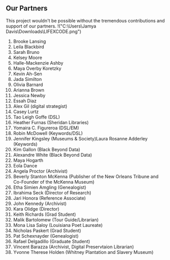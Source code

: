 ## Our Partners ##
This project wouldn't be possible without the tremendous contributions and support of our partners.
!("C:\Users\Jamya Davis\Downloads\LIFEXCODE.png")
1. Brooke Lansing
2. Leila Blackbird
3. Sarah Bruno
4. Kelsey Moore
5. Halle-Mackenzie Ashby
6. Maya Overby Koretzky
7. Kevin Ah-Sen
8. Jada Similton
9. Olivia Barnard
10. Arianna Brown 
11. Jessica Newby
12. Essah Diaz
13. Alex Gil (digital strategist)
14. Casey Lurtz
15. Tao Leigh Goffe (DSL)
16. Heather Furnas (Sheridan Libraries)
17. Yomaira C. Figureroa (DSL/EM)
18. Robin McDowell (Keywords/DSL)
19. Jennifer Kingsley (Museums & Society)Laura Rosanne Adderley (Keywords)
20. Kim Gallon (Black Beyond Data)
21. Alexandre White (Black Beyond Data)
22. Maya Hogarth
23. Eola Dance
24. Angela Proctor (Archivist)
25. Beverly Stanton McKenna (Publisher of the New Orleans Tribune and Co-Founder of the McKenna Museum)
26. Etha Simien Amgling (Genealogist)
27. Ibrahima Seck (Director of Research)
28. Jari Honora (Reference Associate)
29. John Kennedy (Archivist)
30. Kara Olidge (Director)
31. Keith Richards (Grad Student)
32. Malik Bartolomew (Tour Guide/Librarian)
33. Mona Lisa Saloy (Louisiana Poet Laureate)
34. Nicholas Paskert (Grad Student)
35. Pat Schexnayder (Genealogist)
36. Rafael Delgadillo (Graduate Student)
37. Vincent Barazza (Archivist, Digital Preservtaion Librarian)
38. Yvonne Therese Holden (Whitney Plantation and Slavery Museum)
